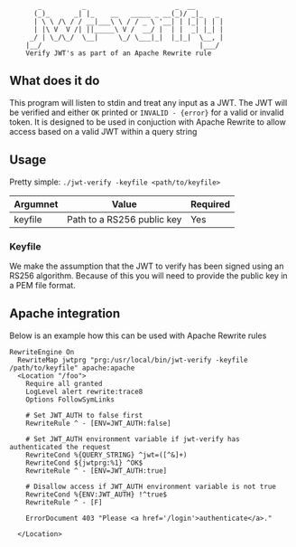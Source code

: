 ```
       _          _                      _  __
      (_)_      _| |_    __   _____ _ __(_)/ _|_   _
      | \ \ /\ / / __|___\ \ / / _ \ '__| | |_| | | |
      | |\ V  V /| ||_____\ V /  __/ |  | |  _| |_| |
     _/ | \_/\_/  \__|     \_/ \___|_|  |_|_|  \__, |
    |__/                                       |___/
    Verify JWT's as part of an Apache Rewrite rule
```
## What does it do

This program will listen to stdin and treat any input as a JWT. The JWT will be verified and either `OK` printed or 
`INVALID - {error}` for a valid or invalid token. It is designed to be used in conjuction with Apache Rewrite to allow 
access based on a valid JWT within a query string


## Usage

Pretty simple: `./jwt-verify -keyfile <path/to/keyfile>`

| Argumnet | Value                      | Required |
|----------|----------------------------|----------|
| keyfile  | Path to a RS256 public key | Yes      | 

### Keyfile

We make the assumption that the JWT to verify has been signed using an RS256 algorithm. Because of this you will need to
provide the public key in a PEM file format.


## Apache integration

Below is an example how this can be used with Apache Rewrite rules

```
RewriteEngine On
  RewriteMap jwtprg "prg:/usr/local/bin/jwt-verify -keyfile /path/to/keyfile" apache:apache
  <Location "/foo">
    Require all granted
    LogLevel alert rewrite:trace8
    Options FollowSymLinks

    # Set JWT_AUTH to false first
    RewriteRule ^ - [ENV=JWT_AUTH:false]

    # Set JWT_AUTH environment variable if jwt-verify has authenticated the request
    RewriteCond %{QUERY_STRING} ^jwt=([^&]+)
    RewriteCond ${jwtprg:%1} ^OK$
    RewriteRule ^ - [ENV=JWT_AUTH:true]

    # Disallow access if JWT_AUTH environment variable is not true
    RewriteCond %{ENV:JWT_AUTH} !^true$
    RewriteRule ^ - [F]

    ErrorDocument 403 "Please <a href='/login'>authenticate</a>."

  </Location>
```
